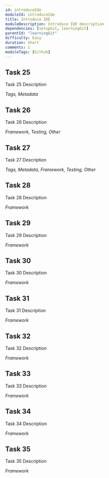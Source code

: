 ```yaml
---
id: introduceIde
moduleId: introduceIde
title: Introduce IDE
moduleDescription: Introduce IDE description
dependencies: [setupGit, learningGit] 
parentId: "learningGit"
difficulty: Easy
duration: Short
comments: 1
moduleTags: [Github]
---
```


## Task 25

Task 25 Description

*Tags, Metadata*

## Task 26

Task 26 Description

*Framework, Testing, Other*

## Task 27

Task 27 Description

*Tags, Metadata, Framework, Testing, Other*

## Task 28

Task 28 Description

*Framework*

## Task 29

Task 29 Description

*Framework*

## Task 30

Task 30 Description

*Framework*

## Task 31

Task 31 Description

*Framework*

## Task 32

Task 32 Description

*Framework*

## Task 33

Task 33 Description

*Framework*

## Task 34

Task 34 Description

*Framework*

## Task 35

Task 35 Description

*Framework*
